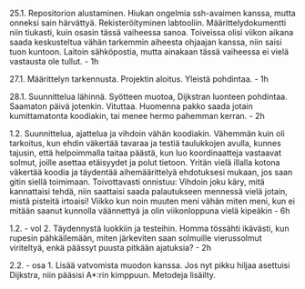 25.1. Repositorion alustaminen. Hiukan ongelmia ssh-avaimen kanssa, mutta onneksi sain härvättyä. Rekisteröityminen labtooliin. Määrittelydokumentti niin tiukasti, kuin osasin tässä vaiheessa sanoa. Toiveissa olisi viikon aikana saada keskusteltua vähän tarkemmin aiheesta ohjaajan kanssa, niin saisi tuon kuntoon. Laitoin sähköpostia, mutta ainakaan tässä vaiheessa ei vielä vastausta ole tullut. - 1h

27.1. Määrittelyn tarkennusta. Projektin aloitus. Yleistä pohdintaa. - 1h

28.1. Suunnittelua lähinnä. Syötteen muotoa, Dijkstran luonteen pohdintaa. Saamaton päivä jotenkin. Vituttaa. Huomenna pakko saada jotain kumittamatonta koodiakin, tai menee hermo pahemman kerran. - 2h

1.2. Suunnittelua, ajattelua ja vihdoin vähän koodiakin. Vähemmän kuin oli tarkoitus, kun ehdin väkertää tavaraa ja testiä taulukkojen avulla, kunnes tajusin, että helpoimmalla taitaa päästä, kun luo koordinaatteja vastaavat solmut, joille asettaa etäisyydet ja polut tietoon. Yritän vielä illalla kotona väkertää koodia ja täydentää aihemäärittelyä ehdotuksesi mukaan, jos saan gitin siellä toimimaan. Toivottavasti onnistuu: Vihdoin joku käry, mitä kannattaisi tehdä, niin saattaisi saada palautukseen mennessä vielä jotain, mistä pisteitä irtoaisi! Viikko kun noin muuten meni vähän miten meni, kun ei mitään saanut kunnolla väännettyä ja olin viikonloppuna vielä kipeäkin - 6h

1.2. - vol 2. Täydennystä luokkiin ja testeihin. Homma tössähti ikävästi, kun rupesin pähkäilemään, miten järkeviten saan solmuille vierussolmut viriteltyä, enkä päässyt puusta pitkään ajatuksia? - 2h

2.2. - osa 1. Lisää vatvomista muodon kanssa. Jos nyt pikku hiljaa asettuisi Dijkstra, niin pääsisi A*:rin kimppuun. Metodeja lisäilty.
